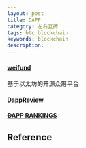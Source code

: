 ```yaml
---
layout: post
title: DAPP
category: 左右互搏
tags: btc blockchain
keywords: blockchain
description: 
---
```


#### [weifund](http://weifund.io/)

基于以太坊的开源众筹平台

#### [DappReview](https://dapp.review)

#### [ÐAPP RANKINGS](https://www.stateofthedapps.com/rankings)

## Reference


